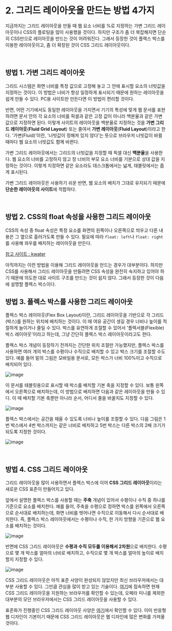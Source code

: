 # 2. 그리드 레이아웃을 만드는 방법 4가지
지금까지는 그리드 레이아웃을 만들 때 웹 요소 너비를 %로 지정하는 가변 그리드 레이아웃이나 CSS의 플로팅을 많이 사용했을 것이다. 하지만 구조가 좀 더 복잡해지면 단순히 CSS만으로 레이아웃을 만드는 것이 어려워진다. 그래서 등장한 것이 플렉스 박스를 이용한 레이아웃이고, 좀 더 확장된 것이 CSS 그리드 레이아웃이다.

<br>

## 방법 1. 가변 그리드 레이아웃
그리드 시스템은 화면 너비를 특정 값으로 고정해 놓고 그 안에 표시할 요소의 너빗값을 지정하는 것이다. 이 방법은 너비가 항상 일정하게 표시되기 때문에 원하는 레이아웃을 쉽게 만들 수 있다. PC용 사이트만 만든다면 이 방법이 편리할 것이다.

반면, 어떤 기기에서도 동일한 레이아웃을 가지면서 기기의 특성에 맞게 웹 문서를 표현하려면 문서 안의 각 요소의 너비를 픽셀과 같은 고정 값이 아니라 백분율과 같은 가변 값으로 지정하면 된다. 이렇게 사이트의 레이아웃을 백분율로 지정하는 것을 **가변 그리드 레이아웃**(**Fluid Grid Layout**) 또는 줄여서 **가변 레이아웃**(**Fluid Layout**)이라고 한다. '가변(Fluid)'이란, '너빗값이 정해져 있지 않다'는 뜻으로 브라우저 너빗값이 바뀔 때마다 웹 요소의 너빗값도 함께 바뀐다.

가변 그리드 레이아웃에서는 그리드의 너빗값을 지정할 때 픽셀 대신 **백분율**을 사용한다. 웹 요소의 너비를 고정하지 않고 창 너비의 부모 요소 너비를 기분으로 상대 값을 지정하는 것이다. 이렇게 지정하면 같은 요소라도 데스크톱에서는 넓게, 태블릿에서는 좁게 표시된다.

가변 그리드 레이아웃은 사용하기 쉬운 반면, 웹 요소의 배치가 그대로 유지되기 때문에 **단순한 레이아웃의 사이트**에 적합하다.

<br>

## 방법 2. CSS의 float 속성을 사용한 그리드 레이아웃
CSS의 속성 중 float 속성은 특정 요소를 화면의 왼쪽이나 오른쪽으로 띄우고 다른 내용은 그 옆으로 흘러가도록 만들 수 있다. 필요에 따라 `float: left`나 `float: right`를 사용해 좌우를 배치하는 레이아웃을 만든다.

[참고 사이트 : kwater](https://www.kwater.or.kr/)

아직까지는 이런 방법을 이용해 그리드 레이아웃을 만드는 경우가 대부분이다. 하지만 CSS를 사용해서 그리드 레이아웃을 만들려면 CSS 속성을 완전히 숙지하고 있어야 하기 때문에 의도한 대로 사이트 구조를 만드는 것이 쉽지 않다. 그래서 등장한 것이 다음에 설명할 플렉스 박스이다.

## 방법 3. 플렉스 박스를 사용한 그리드 레이아웃
플렉스 박스 레이아웃(Flex Box Layout)이란, 그리드 레이아웃을 기반으로 각 그리드(박스)를 원하는 위치에 배치하는 것이다. 이 때 여유 공간이 생길 경우 너비나 높이를 적절하게 늘이거나 줄일 수 있다. 박스를 유연하게 조절할 수 있어서 '플렉서블(Flexible) 박스 레이아웃'이라고 하는데, 그냥 간단히 플렉스 박스 레이아웃이라고도 한다.

플렉스 박스 개념이 등장하기 전까지는 간단한 위치 조절만 가능했지만, 플렉스 박스를 사용하면 여러 개의 박스를 수평이나 수직으로 배치할 수 있고 박스 크기를 조절할 수도 있다. 예를 들어 밑의 그림은 모바일용 문서로, 모든 박스가 너비 100%이고 수직으로 배치되어 있다.

![image](https://user-images.githubusercontent.com/57928612/112748910-e6fe8280-8ff9-11eb-83e1-cabfde31d53c.png)

이 문서를 태블릿용으로 표시할 때 박스를 배치할 기본 축을 지정할 수 있다. 보통 왼쪽에서 오른쪽으로 배치하는데, 이 방법으로 배치하면 다음과 같은 레이아웃을 만들 수 있다. 이 때 배치할 기본 축뿐만 아니라 순서, 어디서 줄을 바꿀지도 지정할 수 있다.

![image](https://user-images.githubusercontent.com/57928612/112748934-1614f400-8ffa-11eb-96e0-db0ac2a03059.png)

플렉스 박스에서는 공간을 채울 수 있도록 너비나 높이를 조절할 수 있다. 다음 그림은 1번 박스에서 4번 박스까지는 같은 너비로 배치하고 5번 박스는 다른 박스의 2배 크기가 되도록 지정한 것이다.

![image](https://user-images.githubusercontent.com/57928612/112748952-3775e000-8ffa-11eb-892a-cb8dfbbf3fd8.png)

<br>

## 방법 4. CSS 그리드 레이아웃
그리드 레이아웃을 많이 사용하면서 플렉스 박스에 이어 **CSS 그리드 레이아웃**이라는 새로운 CSS 표준이 만들어지고 있다.

앞에서 설명한 플렉스 박스를 사용할 때는 **주축** 개념이 있어서 수평이나 수직 중 하나를 기준으로 요소를 배치한다. 예를 들어, 주축을 수평으로 정하면 박스를 왼쪽에서 오른쪽으로 순서대로 배치하는데, 화면 너비를 벗어나면 수직으로 이동해서 다시 순서대로 배치한다. 즉, 플렉스 박스 레이아웃에서는 수평이나 수직, 한 가지 방향을 기준으로 웹 요소를 배치하는 것이다.

![image](https://user-images.githubusercontent.com/57928612/112749016-9176a580-8ffa-11eb-8b45-8c0877ba1f3c.png)

반면에 CSS 그리드 레이아웃은 **수평과 수직 모두를 이용해서 2차원**으로 배치한다. 수평으로 몇 개 박스를 얼마의 너비로 배치하고, 수직으로 몇 개 박스를 얼마의 높이로 배치할지 지정할 수 있다.

![image](https://user-images.githubusercontent.com/57928612/112749048-b9fe9f80-8ffa-11eb-93ce-e0fe606fccfd.png)

CSS 그리드 레이아웃은 아직 표준 사양이 완성되지 않았지만 최신 브라우저에서는 대부분 사용할 수 있다. 그만큼 관심을 많이 받고 있는 기술이다. [여기](https://caniuse.com/css-grid)에 접속하면 현재 CSS 그리드 레이아웃을 지원하는 브라우저를 확인할 수 있는데, 오페라 미니를 제외한 대부분의 모던 브라우저에서는 CSS 그리드 레이아웃을 사용할 수 있다.

표준화가 진행중인 CSS 그리드 레이아웃 사양은 [여기](https://www.w3.org/TR/css-grid-2/)에서 확인할 수 있다. 이미 반응형 웹 디자인이 기본이기 때문에 CSS 그리드 레이아웃은 웹 디자인에 많은 변화를 가져올 것이다.
